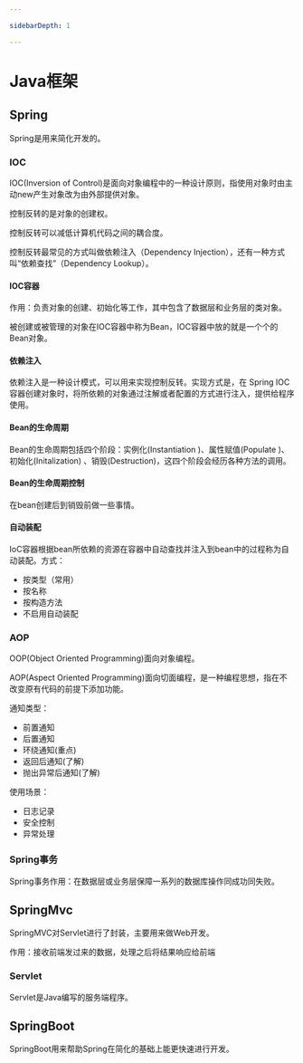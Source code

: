 ```yaml
---

sidebarDepth: 1

---
```


# Java框架

## Spring

Spring是用来简化开发的。

### IOC

IOC(Inversion of Control)是面向对象编程中的一种设计原则，指使用对象时由主动new产生对象改为由外部提供对象。

控制反转的是对象的创建权。

控制反转可以减低计算机代码之间的耦合度。

控制反转最常见的方式叫做依赖注入（Dependency Injection），还有一种方式叫“依赖查找”（Dependency Lookup）。

#### IOC容器

作用：负责对象的创建、初始化等工作，其中包含了数据层和业务层的类对象。

被创建或被管理的对象在IOC容器中称为Bean，IOC容器中放的就是一个个的Bean对象。

#### 依赖注入

依赖注入是一种设计模式，可以用来实现控制反转。实现方式是，在 Spring IOC 容器创建对象时，将所依赖的对象通过注解或者配置的方式进行注入，提供给程序使用。

#### Bean的生命周期

Bean的生命周期包括四个阶段：实例化(Instantiation )、属性赋值(Populate )、初始化(Initalization) 、销毁(Destruction)，这四个阶段会经历各种方法的调用。

#### Bean的生命周期控制

在bean创建后到销毁前做一些事情。

#### 自动装配

IoC容器根据bean所依赖的资源在容器中自动查找并注入到bean中的过程称为自动装配。方式：

* 按类型（常用）
* 按名称
* 按构造方法
* 不启用自动装配

### AOP

OOP(Object Oriented Programming)面向对象编程。

AOP(Aspect Oriented Programming)面向切面编程，是一种编程思想，指在不改变原有代码的前提下添加功能。

通知类型：

* 前置通知
* 后置通知
* 环绕通知(重点)
* 返回后通知(了解)
* 抛出异常后通知(了解)

使用场景：

* 日志记录
* 安全控制
* 异常处理

### Spring事务

Spring事务作用：在数据层或业务层保障一系列的数据库操作同成功同失败。

## SpringMvc

SpringMVC对Servlet进行了封装，主要用来做Web开发。

作用：接收前端发过来的数据，处理之后将结果响应给前端

### Servlet

Servlet是Java编写的服务端程序。

## SpringBoot

SpringBoot用来帮助Spring在简化的基础上能更快速进行开发。
